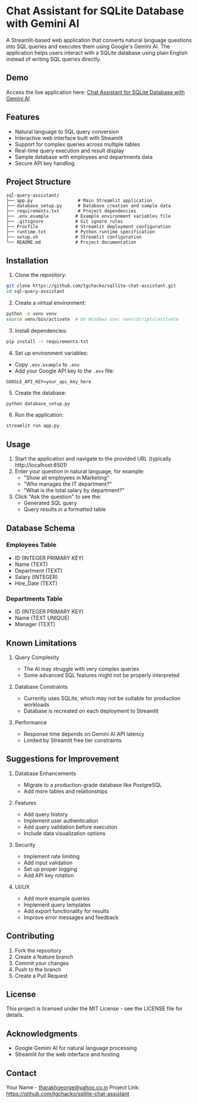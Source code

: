 # Chat Assistant for SQLite Database with Gemini AI

A Streamlit-based web application that converts natural language questions into SQL queries and executes them using Google's Gemini AI. The application helps users interact with a SQLite database using plain English instead of writing SQL queries directly.

## Demo
Access the live application here: [Chat Assistant for SQLite Database with Gemini AI](https://sqllite-chat-assistant.streamlit.app)

## Features
- Natural language to SQL query conversion
- Interactive web interface built with Streamlit
- Support for complex queries across multiple tables
- Real-time query execution and result display
- Sample database with employees and departments data
- Secure API key handling

## Project Structure
```
sql-query-assistant/
├── app.py                 # Main Streamlit application
├── database_setup.py      # Database creation and sample data
├── requirements.txt       # Project dependencies
├── .env.example          # Example environment variables file
├── .gitignore            # Git ignore rules
├── Procfile              # Streamlit deployment configuration
├── runtime.txt           # Python runtime specification
├── setup.sh              # Streamlit configuration
└── README.md             # Project documentation
```

## Installation

1. Clone the repository:
```bash
git clone https://github.com/tgchacko/sqllite-chat-assistant.git
cd sql-query-assistant
```

2. Create a virtual environment:
```bash
python -m venv venv
source venv/bin/activate  # On Windows use: venv\Scripts\activate
```

3. Install dependencies:
```bash
pip install -r requirements.txt
```

4. Set up environment variables:
- Copy `.env.example` to `.env`
- Add your Google API key to the `.env` file:
```
GOOGLE_API_KEY=your_api_key_here
```

5. Create the database:
```bash
python database_setup.py
```

6. Run the application:
```bash
streamlit run app.py
```

## Usage

1. Start the application and navigate to the provided URL (typically http://localhost:8501)
2. Enter your question in natural language, for example:
   - "Show all employees in Marketing"
   - "Who manages the IT department?"
   - "What is the total salary by department?"
3. Click "Ask the question" to see the:
   - Generated SQL query
   - Query results in a formatted table

## Database Schema

### Employees Table
- ID (INTEGER PRIMARY KEY)
- Name (TEXT)
- Department (TEXT)
- Salary (INTEGER)
- Hire_Date (TEXT)

### Departments Table
- ID (INTEGER PRIMARY KEY)
- Name (TEXT UNIQUE)
- Manager (TEXT)

## Known Limitations

1. Query Complexity
   - The AI may struggle with very complex queries
   - Some advanced SQL features might not be properly interpreted

2. Database Constraints
   - Currently uses SQLite, which may not be suitable for production workloads
   - Database is recreated on each deployment to Streamlit

3. Performance
   - Response time depends on Gemini AI API latency
   - Limited by Streamlit free tier constraints

## Suggestions for Improvement

1. Database Enhancements
   - Migrate to a production-grade database like PostgreSQL
   - Add more tables and relationships

2. Features
   - Add query history
   - Implement user authentication
   - Add query validation before execution
   - Include data visualization options

3. Security
   - Implement rate limiting
   - Add input validation
   - Set up proper logging
   - Add API key rotation

4. UI/UX
   - Add more example queries
   - Implement query templates
   - Add export functionality for results
   - Improve error messages and feedback

## Contributing

1. Fork the repository
2. Create a feature branch
3. Commit your changes
4. Push to the branch
5. Create a Pull Request

## License

This project is licensed under the MIT License - see the LICENSE file for details.

## Acknowledgments

- Google Gemini AI for natural language processing
- Streamlit for the web interface and hosting

## Contact

Your Name - tharakhgeorge@yahoo.co.in
Project Link: https://github.com/tgchacko/sqllite-chat-assistant
